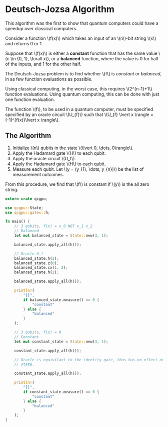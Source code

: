 # Deutsch-Jozsa Algorithm

This algorithm was the first to show that quantum computers could have a speedup over classical computers.

Consider a function \\(f(x)\\) which takes an input of an \\(n\\)-bit string \\(x\\) and returns 0 or 1.

Suppose that \\(f(x)\\) is either a **constant** function that has the same value \\(c \in \{0, 1\},  \forall x\\), or a **balanced** function, where the value is 0 for half of the inputs, and 1 for the other half.

The Deutsch-Jozsa problem is to find whether \\(f\\) is *constant* or *balanced*, in as few function evaluations as possible.

Using classical computing, in the worst case, this requires \\(2^{n-1}+1\\) function evaluations.
Using quantum computing, this can be done with just one function evaluation.

The function \\(f\\), to be used in a quantum computer, must be specified specified by an oracle circuit \\(U_{f}\\) such that \\(U_{f} \lvert x \rangle = (-1)^{f(x)}\lvert x \rangle\\).

## The Algorithm

1. Initialize \\(n\\) qubits in the state \\(\lvert 0, \dots, 0\rangle\\).
2. Apply the Hadamard gate \\(H\\) to each qubit.
3. Apply the oracle circuit \\(U_f\\).
4. Apply the Hadamard gate \\(H\\) to each qubit.
5. Measure each qubit. Let \\(y = (y_{1}, \dots, y_{n})\\) be the list of measurement outcomes.

From this procedure, we find that \\(f\\) is constant if \\(y\\) is the all zero string.

```rust
extern crate qcgpu;

use qcgpu::State;
use qcgpu::gates::h;

fn main() {
    // 3 qubits, f(x) = x_0 NOT x_1 x_2
    // Balanced
    let mut balanced_state = State::new(3, 1);

    balanced_state.apply_all(h());

    // Oracle U_f
    balanced_state.h(2);
    balanced_state.z(0);
    balanced_state.cx(1, 2);
    balanced_state.h(2);

    balanced_state.apply_all(h());

    println!(
        "{}",
        if balanced_state.measure() == 0 {
            "constant"
        } else {
            "balanced"
        }
    );

    // 3 qubits, f(x) = 0
    // Constant
    let mut constant_state = State::new(3, 1);

    constant_state.apply_all(h());

    // Oracle is equivilant to the identity gate, thus has no effect on the
    // state.

    constant_state.apply_all(h());

    println!(
        "{}",
        if constant_state.measure() == 0 {
            "constant"
        } else {
            "balanced"
        }
    );
}
```
